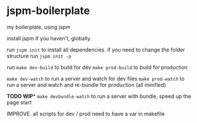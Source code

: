 # jspm-boilerplate
my boilerplate, using jspm

install jspm if you haven't, globally.

run
`jspm init`
to install all dependencies.
if you need to change the folder structure run
`jspm init -p`

run
`make dev-build` to build for dev
`make prod-build` to build for production

`make dev-watch` to run a server and watch for dev files
`make prod-watch` to run a server and watch and re-bundle for production (all minified)

**TODO WIP***
`make devbundle-watch` to run a server with bundle, speed up the page start

IMPROVE. all scripts for dev / prod need to have a var in makefile
